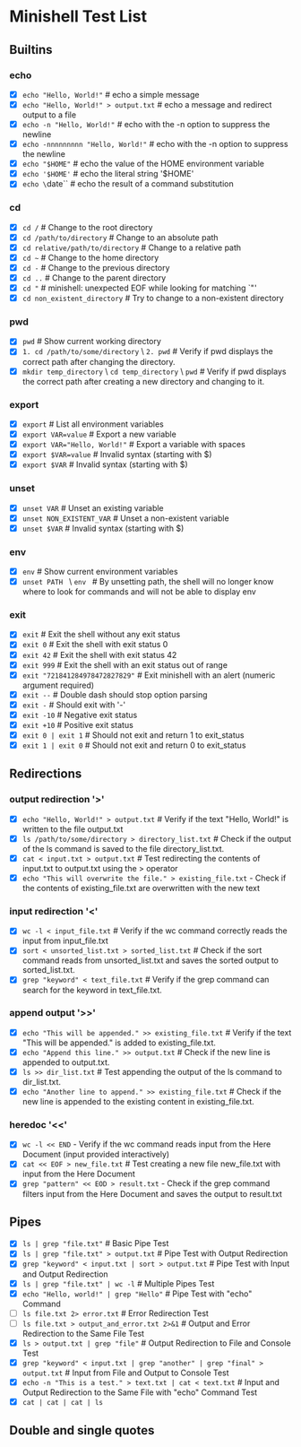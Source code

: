 # Minishell Test List

## Builtins

### echo

- [x] `echo "Hello, World!"` # echo a simple message
- [x] `echo "Hello, World!" > output.txt` # echo a message and redirect output to a file
- [x] `echo -n "Hello, World!"` # echo with the -n option to suppress the newline
- [x] `echo -nnnnnnnnn "Hello, World!"` # echo with the -n option to suppress the newline
- [x] `echo "$HOME"` # echo the value of the HOME environment variable
- [x] `echo '$HOME'` # echo the literal string '$HOME'
- [x] `echo \`date\`` # echo the result of a command substitution

### cd

- [x] `cd /` # Change to the root directory
- [x] `cd /path/to/directory` # Change to an absolute path
- [x] `cd relative/path/to/directory` # Change to a relative path
- [x] `cd ~` # Change to the home directory
- [x] `cd -` # Change to the previous directory
- [x] `cd ..` # Change to the parent directory
- [x] `cd "` # minishell: unexpected EOF while looking for matching `"'
- [x] `cd non_existent_directory` # Try to change to a non-existent directory

### pwd

- [x] `pwd` # Show current working directory
- [x] `1. cd /path/to/some/directory` \ `2. pwd` # Verify if pwd displays the correct path after changing the directory.
- [x] `mkdir temp_directory` \ `cd temp_directory` \ `pwd` # Verify if pwd displays the correct path after creating a new directory and changing to it.

### export

- [x] `export` # List all environment variables
- [x] `export VAR=value` # Export a new variable
- [x] `export VAR="Hello, World!"` # Export a variable with spaces
- [x] `export $VAR=value` # Invalid syntax (starting with $)
- [x] `export $VAR` # Invalid syntax (starting with $)

### unset

- [x] `unset VAR` # Unset an existing variable
- [x] `unset NON_EXISTENT_VAR` # Unset a non-existent variable
- [x] `unset $VAR` # Invalid syntax (starting with $)

### env

- [x] `env` # Show current environment variables
- [x] `unset PATH ` \ `env ` # By unsetting path, the shell will no longer know where to look for commands and will not be able to display env

### exit

- [x] `exit` # Exit the shell without any exit status
- [x] `exit 0` # Exit the shell with exit status 0
- [x] `exit 42` # Exit the shell with exit status 42
- [x] `exit 999` # Exit the shell with an exit status out of range
- [x] `exit "721841284978472827829"` # Exit minishell with an alert (numeric argument required)
- [x] `exit --` # Double dash should stop option parsing
- [x] `exit -` # Should exit with '-'
- [x] `exit -10` # Negative exit status
- [x] `exit +10` # Positive exit status
- [x] `exit 0 | exit 1` # Should not exit and return 1 to exit_status
- [x] `exit 1 | exit 0` # Should not exit and return 0 to exit_status

## Redirections 

### output redirection '>'

- [x] `echo "Hello, World!" > output.txt` # Verify if the text "Hello, World!" is written to the file output.txt
- [x] `ls /path/to/some/directory > directory_list.txt` # Check if the output of the ls command is saved to the file directory_list.txt.
- [x] `cat < input.txt > output.txt` # Test redirecting the contents of input.txt to output.txt using the > operator
- [x] `echo "This will overwrite the file." > existing_file.txt` - Check if the contents of existing_file.txt are overwritten with the new text

### input redirection '<' 

- [x] `wc -l < input_file.txt` # Verify if the wc command correctly reads the input from input_file.txt
- [x] `sort < unsorted_list.txt > sorted_list.txt` # Check if the sort command reads from unsorted_list.txt and saves the sorted output to sorted_list.txt.
- [x] `grep "keyword" < text_file.txt` # Verify if the grep command can search for the keyword in text_file.txt.

### append output '>>'

- [x] `echo "This will be appended." >> existing_file.txt` # Verify if the text "This will be appended." is added to existing_file.txt.
- [x] `echo "Append this line." >> output.txt` # Check if the new line is appended to output.txt.
- [x] `ls >> dir_list.txt` # Test appending the output of the ls command to dir_list.txt.
- [x] `echo "Another line to append." >> existing_file.txt` # Check if the new line is appended to the existing content in existing_file.txt.

### heredoc '<<'
- [x] `wc -l << END` - Verify if the wc command reads input from the Here Document (input provided interactively)
- [x] `cat << EOF > new_file.txt` # Test creating a new file new_file.txt with input from the Here Document
- [x] `grep "pattern" << EOD > result.txt` - Check if the grep command filters input from the Here Document and saves the output to result.txt

## Pipes

- [x] `ls | grep "file.txt"` # Basic Pipe Test
- [x] `ls | grep "file.txt" > output.txt` # Pipe Test with Output Redirection
- [x] `grep "keyword" < input.txt | sort > output.txt` # Pipe Test with Input and Output Redirection
- [x] `ls | grep "file.txt" | wc -l` # Multiple Pipes Test
- [x] `echo "Hello, world!" | grep "Hello"` # Pipe Test with "echo" Command
- [ ] `ls file.txt 2> error.txt` # Error Redirection Test
- [ ] `ls file.txt > output_and_error.txt 2>&1` # Output and Error Redirection to the Same File Test
- [x] `ls > output.txt | grep "file"` # Output Redirection to File and Console Test
- [x] `grep "keyword" < input.txt | grep "another" | grep "final" > output.txt` # Input from File and Output to Console Test
- [x] `echo -n "This is a test." > text.txt | cat < text.txt` # Input and Output Redirection to the Same File with "echo" Command Test
- [x] `cat | cat | cat | ls`

## Double and single quotes 
